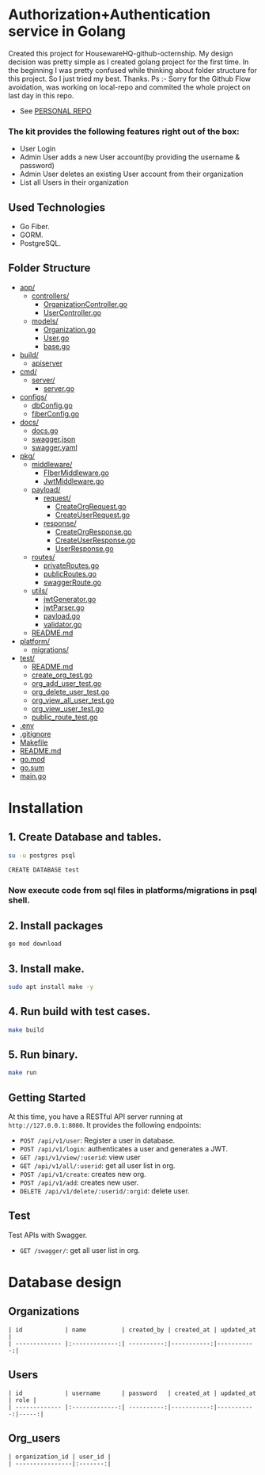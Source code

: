 
# Authorization+Authentication service in Golang

Created this project for HousewareHQ-github-octernship. My design decision was pretty simple as I created golang project for the first time. In the beginning I was pretty confused while thinking about folder structure for this project. So I just tried my best. Thanks. Ps :- Sorry for the Github Flow avoidation, was working on local-repo and commited the whole project on last day in this repo. 
+ See [PERSONAL REPO](https://github.com/aimbot1526)

### The kit provides the following features right out of the box:

* User Login
* Admin User adds a new User account(by providing the username & password)
* Admin User deletes an existing User account from their organization
* List all Users in their organization

## Used Technologies
* Go Fiber.
* GORM.
* PostgreSQL.

## Folder Structure

* [app/](./app)
  * [controllers/](./app/controllers)
    * [OrganizationController.go](./app/controllers/OrganizationController.go)
    * [UserController.go](./app/controllers/UserController.go)
  * [models/](./app/models)
    * [Organization.go](./app/models/Organization.go)
    * [User.go](./app/models/User.go)
    * [base.go](./app/models/base.go)
* [build/](./build)
  * [apiserver](./build/apiserver)
* [cmd/](./cmd)
  * [server/](./cmd/server)
    * [server.go](./cmd/server/server.go)
* [configs/](./configs)
  * [dbConfig.go](./configs/dbConfig.go)
  * [fiberConfig.go](./configs/fiberConfig.go)
* [docs/](./docs)
  * [docs.go](./docs/docs.go)
  * [swagger.json](./docs/swagger.json)
  * [swagger.yaml](./docs/swagger.yaml)
* [pkg/](./pkg)
  * [middleware/](./pkg/middleware)
    * [FIberMiddleware.go](./pkg/middleware/FIberMiddleware.go)
    * [JwtMiddleware.go](./pkg/middleware/JwtMiddleware.go)
  * [payload/](./pkg/payload)
    * [request/](./pkg/payload/request)
      * [CreateOrgRequest.go](./pkg/payload/request/CreateOrgRequest.go)
      * [CreateUserRequest.go](./pkg/payload/request/CreateUserRequest.go)
    * [response/](./pkg/payload/response)
      * [CreateOrgResponse.go](./pkg/payload/response/CreateOrgResponse.go)
      * [CreateUserResponse.go](./pkg/payload/response/CreateUserResponse.go)
      * [UserResponse.go](./pkg/payload/response/UserResponse.go)
  * [routes/](./pkg/routes)
    * [privateRoutes.go](./pkg/routes/privateRoutes.go)
    * [publicRoutes.go](./pkg/routes/publicRoutes.go)
    * [swaggerRoute.go](./pkg/routes/swaggerRoute.go)
  * [utils/](./pkg/utils)
    * [jwtGenerator.go](./pkg/utils/jwtGenerator.go)
    * [jwtParser.go](./pkg/utils/jwtParser.go)
    * [payload.go](./pkg/utils/payload.go)
    * [validator.go](./pkg/utils/validator.go)
  * [README.md](./pkg/README.md)
* [platform/](./platform)
  * [migrations/](./platform/migrations)
* [test/](./test)
  * [README.md](./test/README.md)
  * [create_org_test.go](./test/create_org_test.go)
  * [org_add_user_test.go](./test/org_add_user_test.go)
  * [org_delete_user_test.go](./test/org_delete_user_test.go)
  * [org_view_all_user_test.go](./test/org_view_all_user_test.go)
  * [org_view_user_test.go](./test/org_view_user_test.go)
  * [public_route_test.go](./test/public_route_test.go)
* [.env](./.env)
* [.gitignore](./.gitignore)
* [Makefile](./Makefile)
* [README.md](./README.md)
* [go.mod](./go.mod)
* [go.sum](./go.sum)
* [main.go](./main.go)


# Installation

## 1. Create Database and tables.
```bash
su -u postgres psql

CREATE DATABASE test
```
### Now execute code from sql files in platforms/migrations in psql shell.

## 2. Install packages

```bash
go mod download
```
## 3. Install make.

```bash
sudo apt install make -y
```
## 4. Run build with test cases.

```bash
make build
```

## 5. Run binary.

```bash
make run
```
## Getting Started

At this time, you have a RESTful API server running at `http://127.0.0.1:8080`. It provides the following endpoints:

* `POST /api/v1/user`: Register a user in database.
* `POST /api/v1/login`: authenticates a user and generates a JWT.
* `GET /api/v1/view/:userid`: view user 
* `GET /api/v1/all/:userid`: get all user list in org.
* `POST /api/v1/create`: creates new org.
* `POST /api/v1/add`: creates new user.
* `DELETE /api/v1/delete/:userid/:orgid`: delete user.

## Test
Test APIs with Swagger.
* `GET /swagger/`: get all user list in org.

# Database design
## Organizations
```
| id            | name          | created_by | created_at | updated_at |
| ------------- |:-------------:| ----------:|-----------:|-----------:|
```
## Users
```
| id            | username      | password   | created_at | updated_at | role |
| ------------- |:-------------:| ----------:|-----------:|-----------:|-----:|
```
## Org_users
```
| organization_id | user_id |
| ----------------|:-------:|
```
